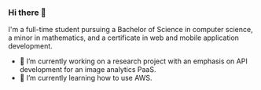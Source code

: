 ### Hi there 👋

<!--
**austinmclain/austinmclain** is a ✨ _special_ ✨ repository because its `README.md` (this file) appears on your GitHub profile.

Here are some ideas to get you started:

- 🔭 I’m currently working on ...
- 🌱 I’m currently learning ...
- 👯 I’m looking to collaborate on ...
- 🤔 I’m looking for help with ...
- 💬 Ask me about ...
- 📫 How to reach me: ...
- 😄 Pronouns: ...
- ⚡ Fun fact: ...
-->

I'm a full-time student pursuing a Bachelor of Science in computer science, a minor in mathematics, and a certificate in web and mobile application development.

- 🔭 I’m currently working on a research project with an emphasis on API development for an image analytics PaaS.
- 🌱 I’m currently learning how to use AWS.
